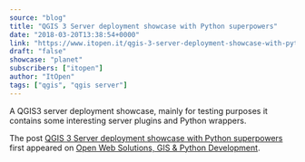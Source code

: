 ```yaml
---
source: "blog"
title: "QGIS 3 Server deployment showcase with Python superpowers"
date: "2018-03-20T13:38:54+0000"
link: "https://www.itopen.it/qgis-3-server-deployment-showcase-with-python-superpowers/"
draft: "false"
showcase: "planet"
subscribers: ["itopen"]
author: "ItOpen"
tags: ["qgis", "qgis server"]
---
```


<p>A QGIS3 server deployment showcase, mainly for testing purposes it contains some interesting server plugins and Python wrappers.</p>
<p>The post <a href="https://www.itopen.it/qgis-3-server-deployment-showcase-with-python-superpowers/">QGIS 3 Server deployment showcase with Python superpowers</a> first appeared on <a href="https://www.itopen.it">Open Web Solutions, GIS & Python Development</a>.</p>

